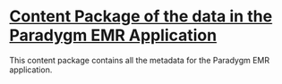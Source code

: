 # <u>Content Package of the data in the Paradygm EMR Application</u>

This content package contains all the metadata for the Paradygm EMR application.
